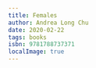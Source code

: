 ```yaml
---
title: Females
author: Andrea Long Chu
date: 2020-02-22
tags: books
isbn: 9781788737371
localImage: true
---
```

